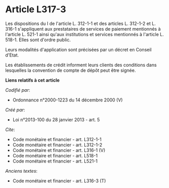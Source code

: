 # Article L317-3

Les dispositions du I de l'article L. 312-1-1 et des articles L. 312-1-2 et L. 316-1 s'appliquent aux prestataires de
services de paiement mentionnés à l'article L. 521-1 ainsi qu'aux institutions et services mentionnés à l'article L. 518-1.
Elles sont d'ordre public. 

Leurs modalités d'application sont précisées par un décret en Conseil d'Etat. 

Les établissements de crédit informent leurs clients des conditions dans lesquelles la convention de compte de dépôt peut
être signée.

**Liens relatifs à cet article**

_Codifié par_:

  - Ordonnance n°2000-1223 du 14 décembre 2000 (V)

_Créé par_:

  - Loi n°2013-100 du 28 janvier 2013 - art. 5

_Cite_:

  - Code monétaire et financier - art. L312-1-1
  - Code monétaire et financier - art. L312-1-2
  - Code monétaire et financier - art. L316-1 (V)
  - Code monétaire et financier - art. L518-1
  - Code monétaire et financier - art. L521-1

_Anciens textes_:

  - Code monétaire et financier - art. L316-3 (T)
